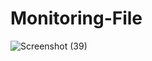 # Monitoring-File
![Screenshot (39)](https://github.com/Ali-Abo-Alshamlat/Monitoring-File/assets/60721049/797eacc7-631e-432a-aedc-c261e6e2edd4)
